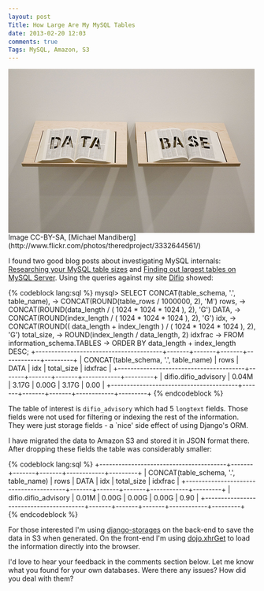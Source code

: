 ```yaml
---
layout: post
Title: How Large Are My MySQL Tables
date: 2013-02-20 12:03
comments: true
Tags: MySQL, Amazon, S3
---
```


<img src="/images/database.jpg" alt="database" style="display:block;clear:both;"/>
Image CC-BY-SA, [Michael Mandiberg](http://www.flickr.com/photos/theredproject/3332644561/)

I found two good blog posts about investigating MySQL internals: 
[Researching your MySQL table sizes](http://www.mysqlperformanceblog.com/2008/03/17/researching-your-mysql-table-sizes/) and
[Finding out largest tables on MySQL Server](http://www.mysqlperformanceblog.com/2008/02/04/finding-out-largest-tables-on-mysql-server/).
Using the queries against my site [Difio](http://www.dif.io) showed:

{% codeblock lang:sql %}
mysql> SELECT CONCAT(table_schema, '.', table_name),
    ->        CONCAT(ROUND(table_rows / 1000000, 2), 'M')                                    rows,
    ->        CONCAT(ROUND(data_length / ( 1024 * 1024 * 1024 ), 2), 'G')                    DATA,
    ->        CONCAT(ROUND(index_length / ( 1024 * 1024 * 1024 ), 2), 'G')                   idx,
    ->        CONCAT(ROUND(( data_length + index_length ) / ( 1024 * 1024 * 1024 ), 2), 'G') total_size,
    ->        ROUND(index_length / data_length, 2)                                           idxfrac
    -> FROM   information_schema.TABLES
    -> ORDER  BY data_length + index_length DESC;
+----------------------------------------+-------+-------+-------+------------+---------+
| CONCAT(table_schema, '.', table_name)  | rows  | DATA  | idx   | total_size | idxfrac |
+----------------------------------------+-------+-------+-------+------------+---------+
| difio.difio_advisory                   | 0.04M | 3.17G | 0.00G | 3.17G      |    0.00 |
+----------------------------------------+-------+-------+-------+------------+---------+
{% endcodeblock %}

The table of interest is `difio_advisory` which had 5 `longtext` fields. Those fields were
not used for filtering or indexing the rest of the information.
They were just storage fields - a `nice' side effect of using Django's ORM.


I have migrated the data to Amazon S3 and stored it in JSON format there. After dropping these
fields the table was considerably smaller:

{% codeblock lang:sql %}
+----------------------------------------+-------+-------+-------+------------+---------+
| CONCAT(table_schema, '.', table_name)  | rows  | DATA  | idx   | total_size | idxfrac |
+----------------------------------------+-------+-------+-------+------------+---------+
| difio.difio_advisory                   | 0.01M | 0.00G | 0.00G | 0.00G      |    0.90 |
+----------------------------------------+-------+-------+-------+------------+---------+
{% endcodeblock %}


For those interested I'm using [django-storages](https://github.com/e-loue/django-storages)
on the back-end to save the data in S3 when generated. On the front-end I'm using
[dojo.xhrGet](http://dojotoolkit.com) to load the information directly into the browser.


I'd love to hear your feedback in the comments section below. Let me know 
what you found for your own databases. Were there any issues? How did you deal
with them? 
